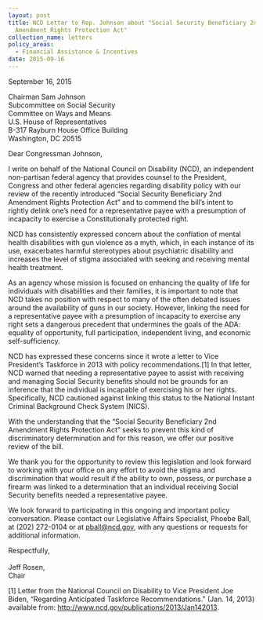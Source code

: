 ```yaml
---
layout: post
title: NCD Letter to Rep. Johnson about "Social Security Beneficiary 2nd
  Amendment Rights Protection Act"
collection_name: letters
policy_areas:
  - Financial Assistance & Incentives
date: 2015-09-16
---
```

September 16, 2015

Chairman Sam Johnson\
Subcommittee on Social Security\
Committee on Ways and Means\
U.S. House of Representatives\
B-317 Rayburn House Office Building\
Washington, DC 20515

Dear Congressman Johnson,

I write on behalf of the National Council on Disability (NCD), an independent non-partisan federal agency that provides counsel to the President, Congress and other federal agencies regarding disability policy with our review of the recently introduced “Social Security Beneficiary 2nd Amendment Rights Protection Act” and to commend the bill’s intent to rightly delink one’s need for a representative payee with a presumption of incapacity to exercise a Constitutionally protected right.

NCD has consistently expressed concern about the conflation of mental health disabilities with gun violence as a myth, which, in each instance of its use, exacerbates harmful stereotypes about psychiatric disability and increases the level of stigma associated with seeking and receiving mental health treatment.

As an agency whose mission is focused on enhancing the quality of life for individuals with disabilities and their families, it is important to note that NCD takes no position with respect to many of the often debated issues around the availability of guns in our society. However, linking the need for a representative payee with a presumption of incapacity to exercise any right sets a dangerous precedent that undermines the goals of the ADA: equality of opportunity, full participation, independent living, and economic self-sufficiency.

NCD has expressed these concerns since it wrote a letter to Vice President’s Taskforce in 2013 with policy recommendations.\[1] In that letter, NCD warned that needing a representative payee to assist with receiving and managing Social Security benefits should not be grounds for an inference that the individual is incapable of exercising his or her rights. Specifically, NCD cautioned against linking this status to the National Instant Criminal Background Check System (NICS).  

With the understanding that the “Social Security Beneficiary 2nd Amendment Rights Protection Act” seeks to prevent this kind of discriminatory determination and for this reason, we offer our positive review of the bill.

We thank you for the opportunity to review this legislation and look forward to working with your office on any effort to avoid the stigma and discrimination that would result if the ability to own, possess, or purchase a firearm was linked to a determination that an individual receiving Social Security benefits needed a representative payee.

We look forward to participating in this ongoing and important policy conversation. Please contact our Legislative Affairs Specialist, Phoebe Ball, at (202) 272-0104 or at [pball@ncd.gov](mailto:pball@ncd.gov), with any questions or requests for additional information.

Respectfully,\
 \
Jeff Rosen,\
Chair

\[1] Letter from the National Council on Disability to Vice President Joe Biden, “Regarding Anticipated Taskforce Recommendations." (Jan. 14, 2013) available from: <http://www.ncd.gov/publications/2013/Jan142013>.